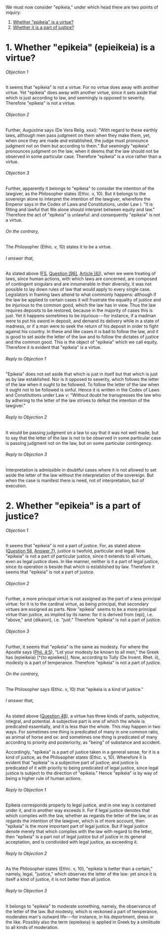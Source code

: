 We must now consider "epikeia," under which head there are two points of inquiry:  

1. [ Whether "epikeia" is a virtue?](#1.%20Whether%20"epikeia"%20(epieikeia)%20is%20a%20virtue?)
2. [ Whether it is a part of justice?](#2.%20Whether%20"epikeia"%20is%20a%20part%20of%20justice?)



# 1. Whether "epikeia" (epieikeia) is a virtue? 

###### Objection 1
It seems that "epikeia" is not a virtue. For no virtue does away with another virtue. Yet "epikeia" does away with another virtue, since it sets aside that which is just according to law, and seemingly is opposed to severity. Therefore "epikeia" is not a virtue.  

###### Objection 2
Further, Augustine says (De Vera Relig. xxxi): "With regard to these earthly laws, although men pass judgment on them when they make them, yet, when once they are made and established, the judge must pronounce judgment not on them but according to them." But seemingly "epikeia" pronounces judgment on the law, when it deems that the law should not be observed in some particular case. Therefore "epikeia" is a vice rather than a virtue.  

###### Objection 3
Further, apparently it belongs to "epikeia" to consider the intention of the lawgiver, as the Philosopher states (Ethic. v, 10). But it belongs to the sovereign alone to interpret the intention of the lawgiver, wherefore the Emperor says in the Codex of Laws and Constitutions, under Law i: "It is fitting and lawful that We alone should interpret between equity and law." Therefore the act of "epikeia" is unlawful: and consequently "epikeia" is not a virtue.  

###### On the contrary,
The Philosopher (Ethic. v, 10) states it to be a virtue.

###### I answer that,
As stated above ([FS](../FS.html), [Question \[96\]](../FS/FS096.html#FSQ96OUTP1), [Article \[6\]](../FS/FS096.html#FSQ96A6THEP1)), when we were treating of laws, since human actions, with which laws are concerned, are composed of contingent singulars and are innumerable in their diversity, it was not possible to lay down rules of law that would apply to every single case. Legislators in framing laws attend to what commonly happens: although if the law be applied to certain cases it will frustrate the equality of justice and be injurious to the common good, which the law has in view. Thus the law requires deposits to be restored, because in the majority of cases this is just. Yet it happens sometimes to be injurious---for instance, if a madman were to put his sword in deposit, and demand its delivery while in a state of madness, or if a man were to seek the return of his deposit in order to fight against his country. In these and like cases it is bad to follow the law, and it is good to set aside the letter of the law and to follow the dictates of justice and the common good. This is the object of "epikeia" which we call equity. Therefore it is evident that "epikeia" is a virtue.  

###### Reply to Objection 1
"Epikeia" does not set aside that which is just in itself but that which is just as by law established. Nor is it opposed to severity, which follows the letter of the law when it ought to be followed. To follow the letter of the law when it ought not to be followed is sinful. Hence it is written in the Codex of Laws and Constitutions under Law v: "Without doubt he transgresses the law who by adhering to the letter of the law strives to defeat the intention of the lawgiver."  

###### Reply to Objection 2
It would be passing judgment on a law to say that it was not well made; but to say that the letter of the law is not to be observed in some particular case is passing judgment not on the law, but on some particular contingency.  

###### Reply to Objection 3
Interpretation is admissible in doubtful cases where it is not allowed to set aside the letter of the law without the interpretation of the sovereign. But when the case is manifest there is need, not of interpretation, but of execution.  




# 2. Whether "epikeia" is a part of justice? 

###### Objection 1
It seems that "epikeia" is not a part of justice. For, as stated above ([Question 58](../57.%20Justice/58.%20Justice.md), [Answer 7](../57.%20Justice/58.%20Justice.md#7.%20Whether%20there%20is%20a%20particular%20besides%20a%20general%20justice?%20)), justice is twofold, particular and legal. Now "epikeia" is not a part of particular justice, since it extends to all virtues, even as legal justice does. In like manner, neither is it a part of legal justice, since its operation is beside that which is established by law. Therefore it seems that "epikeia" is not a part of justice.  

###### Objection 2
Further, a more principal virtue is not assigned as the part of a less principal virtue: for it is to the cardinal virtue, as being principal, that secondary virtues are assigned as parts. Now "epikeia" seems to be a more principal virtue than justice, as implied by its name: for it is derived from {epi}, i.e. "above," and {dikaion}, i.e. "just." Therefore "epikeia" is not a part of justice.  

###### Objection 3
Further, it seems that "epikeia" is the same as modesty. For where the Apostle says ([Phil. 4:5](http://bible.gospelcom.net/bible?Phil++4:5)), "Let your modesty be known to all men," the Greek has {epieikeia} \[\*{to epieikes}\]. Now, according to Tully (De Invent. Rhet. ii), modesty is a part of temperance. Therefore "epikeia" is not a part of justice.  

###### On the contrary,
The Philosopher says (Ethic. v, 10) that "epikeia is a kind of justice."  

###### I answer that,
As stated above ([Question 48](../47.%20Prudence/48.%20Parts%20of%20Prudence%20(One%20Article).md)), a virtue has three kinds of parts, subjective, integral, and potential. A subjective part is one of which the whole is predicated essentially, and it is less than the whole. This may happen in two ways. For sometimes one thing is predicated of many in one common ratio, as animal of horse and ox: and sometimes one thing is predicated of many according to priority and posteriority, as "being" of substance and accident.  

Accordingly, "epikeia" is a part of justice taken in a general sense, for it is a kind of justice, as the Philosopher states (Ethic. v, 10). Wherefore it is evident that "epikeia" is a subjective part of justice; and justice is predicated of it with priority to being predicated of legal justice, since legal justice is subject to the direction of "epikeia." Hence "epikeia" is by way of being a higher rule of human actions.  

###### Reply to Objection 1
Epikeia corresponds properly to legal justice, and in one way is contained under it, and in another way exceeds it. For if legal justice denotes that which complies with the law, whether as regards the letter of the law, or as regards the intention of the lawgiver, which is of more account, then "epikeia" is the more important part of legal justice. But if legal justice denote merely that which complies with the law with regard to the letter, then "epikeia" is a part not of legal justice but of justice in its general acceptation, and is condivided with legal justice, as exceeding it.  

###### Reply to Objection 2
As the Philosopher states (Ethic. v, 10), "epikeia is better than a certain," namely, legal, "justice," which observes the letter of the law: yet since it is itself a kind of justice, it is not better than all justice.  

###### Reply to Objection 3
It belongs to "epikeia" to moderate something, namely, the observance of the letter of the law. But modesty, which is reckoned a part of temperance, moderates man's outward life---for instance, in his deportment, dress or the like. Possibly also the term {epieikeia} is applied in Greek by a similitude to all kinds of moderation.